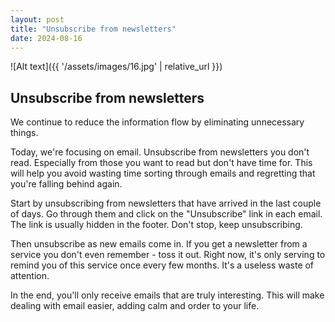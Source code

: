 ```yaml
---
layout: post
title: "Unsubscribe from newsletters"
date: 2024-08-16
---
```


![Alt text]({{ '/assets/images/16.jpg' | relative_url }})

## Unsubscribe from newsletters

We continue to reduce the information flow by eliminating unnecessary things.

Today, we're focusing on email. Unsubscribe from newsletters you don't read. Especially from those you want to read but don't have time for. This will help you avoid wasting time sorting through emails and regretting that you're falling behind again.

Start by unsubscribing from newsletters that have arrived in the last couple of days. Go through them and click on the "Unsubscribe" link in each email. The link is usually hidden in the footer. Don't stop, keep unsubscribing.

Then unsubscribe as new emails come in. If you get a newsletter from a service you don't even remember - toss it out. Right now, it's only serving to remind you of this service once every few months. It's a useless waste of attention.

In the end, you'll only receive emails that are truly interesting. This will make dealing with email easier, adding calm and order to your life.